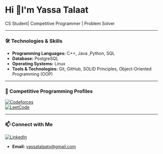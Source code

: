 # Hi 👋I'm Yassa Talaat
 CS Student| Competitive Programmer | Problem Solver

---

### 🛠️ Technologies & Skills
- **Programming Languages:** C++, Java ,Python, SQL
- **Database:** PostgreSQL
- **Operating Systems:** Linux
- **Tools & Technologies:** Git, GitHub, SOLID Principles, Object-Oriented Programming (OOP)

---

### 🌟 Competitive Programming Profiles
[![Codeforces](https://img.shields.io/badge/Codeforces-Profile-orange?style=flat&logo=codeforces)](https://codeforces.com/profile/yassa_talaat2023)  
[![LeetCode](https://img.shields.io/badge/LeetCode-Profile-yellow?style=flat&logo=leetcode)](https://leetcode.com/u/YassaTalaat/)

---

### 📫 Connect with Me
[![LinkedIn](https://img.shields.io/badge/LinkedIn-Connect-blue?style=flat&logo=linkedin)](https://www.linkedin.com/in/yassa-talaat-5793a0297/)  
- **Email:** yassatalaatx@gmail.com
